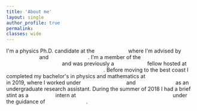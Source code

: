 ```yaml
---
title: 'About me'
layout: single
author_profile: true
permalink:
classes: wide
---
```


I'm a physics Ph.D. candidate at the <a href="https://www.berkeley.edu/" style="color: white; text-decoration: underline">UC Berkeley</a> where I'm advised by <a href="https://w.astro.berkeley.edu/~mwhite/" style="color: white; text-decoration: underline">Martin White</a> and <a href="https://sferraro.lbl.gov/" style="color: white; text-decoration: underline">Simone Ferraro</a>. 
I'm a member of the <a href="https://bccp.berkeley.edu/people/" style="color: white; text-decoration: underline">Berkeley Center for Cosmological Physics</a> and was previously a <a href="https://science.osti.gov/wdts/scgsr" style="color: white; text-decoration: underline">DOE SCGSR</a> fellow hosted at <a href="https://www.lbl.gov/" style="color: white; text-decoration: underline">Lawrence Berkeley National Laboratory</a>.
Before moving to the best coast I completed my bachelor's in physics and mathematics at <a href="https://www.cornell.edu/" style="color: white; text-decoration: underline">Cornell University</a> in 2019, where I worked under <a href="https://www.classe.cornell.edu/~mdn49/" style="color: white; text-decoration: underline">Michael Niemack</a> and <a href="https://evevavagiakis.com/" style="color: white; text-decoration: underline">Eve Vavagiakis</a> as an undergraduate research assistant. 
During the summer of 2018 I had a brief stint as a <a href="https://science.osti.gov/wdts/suli" style="color: white; text-decoration: underline">DOE SULI</a> intern at <a href="https://www6.slac.stanford.edu/" style="color: white; text-decoration: underline">SLAC National Accelerator Laboratory</a> under the guidance of <a href="https://profiles.stanford.edu/hirohisa-tanaka" style="color: white; text-decoration: underline">Hirohisa Tanaka</a>. 
